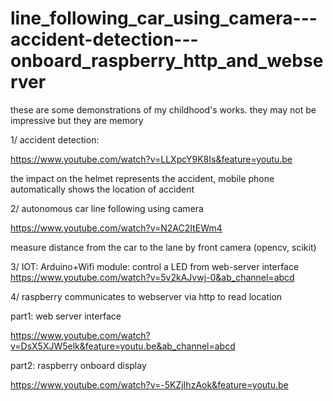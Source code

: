 # line_following_car_using_camera---accident-detection---onboard_raspberry_http_and_webserver
these are some demonstrations of my childhood's works. they may not be impressive but they are memory

1/ accident detection:

https://www.youtube.com/watch?v=LLXpcY9K8Is&feature=youtu.be

the impact on the helmet represents the accident, mobile phone automatically shows the location of accident

2/ autonomous car line following using camera

https://www.youtube.com/watch?v=N2AC2ItEWm4

measure distance from the car to the lane by front camera (opencv, scikit)


3/ IOT: Arduino+Wifi module: control a LED from web-server interface
https://www.youtube.com/watch?v=5v2kAJvwj-0&ab_channel=abcd

4/ raspberry communicates to webserver via http to read location 

part1: web server interface

https://www.youtube.com/watch?v=DsX5XJW5elk&feature=youtu.be&ab_channel=abcd

part2: raspberry onboard display

https://www.youtube.com/watch?v=-5KZjIhzAok&feature=youtu.be
